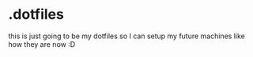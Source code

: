 # .dotfiles
this is just going to be my dotfiles so I can setup my future machines like how they are now :D


